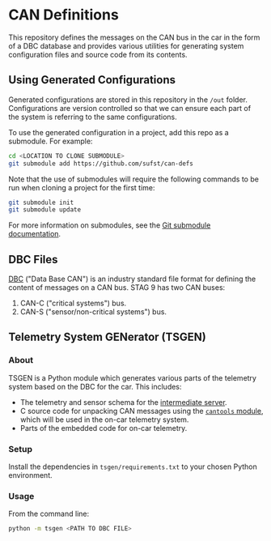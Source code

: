# CAN Definitions

This repository defines the messages on the CAN bus in the car in the form of
a DBC database and provides various utilities for generating system
configuration files and source code from its contents.

## Using Generated Configurations

Generated configurations are stored in this repository in the `/out` folder. 
Configurations are version controlled so that we can ensure each part of the
system is referring to the same configurations.

To use the generated configuration in a project, add this repo as a submodule.
For example:

```sh
cd <LOCATION TO CLONE SUBMODULE>
git submodule add https://github.com/sufst/can-defs
```

Note that the use of submodules will require the following commands to be run
when cloning a project for the first time:

```sh
git submodule init
git submodule update
```

For more information on submodules, see the [Git submodule documentation](https://git-scm.com/book/en/v2/Git-Tools-Submodules).

## DBC Files

[DBC](https://www.csselectronics.com/pages/can-dbc-file-database-intro) ("Data 
Base CAN") is an industry standard file format for defining the content of 
messages on a CAN bus. STAG 9 has two CAN buses:

1. CAN-C ("critical systems") bus.
2. CAN-S ("sensor/non-critical systems") bus.


## Telemetry System GENerator (TSGEN) 

### About
TSGEN is a Python module which generates various parts of the telemetry system
based on the DBC for the car. This includes:

- The telemetry and sensor schema for the [intermediate server](https://github.com/sufst/intermediate-server).
- C source code for unpacking CAN messages using the [`cantools` module](https://pypi.org/project/cantools/),
  which will be used in the on-car telemetry system.
- Parts of the embedded code for on-car telemetry.

### Setup

Install the dependencies in `tsgen/requirements.txt` to your chosen Python
environment.

### Usage

From the command line:

```sh
python -m tsgen <PATH TO DBC FILE>
```